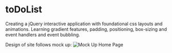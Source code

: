 # toDoList

Creating a jQuery interactive application with foundational css layouts and animations. 
Learning gradient features, padding, positioning, box-sizing and event handlers and event
bubbling. 


Design of site follows mock up: 
![Mock Up Home Page]( https://github.com/thesparrow/toDoList/blob/master/ToDoApp.jpg)

